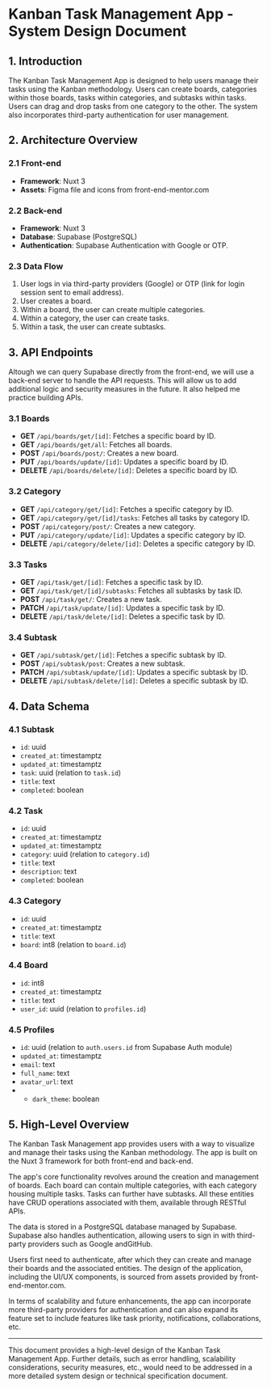 # Kanban Task Management App - System Design Document

## 1. Introduction

The Kanban Task Management App is designed to help users manage their tasks using the Kanban methodology. Users can create boards, categories within those boards, tasks within categories, and subtasks within tasks. Users can drag and drop tasks from one category to the other. The system also incorporates third-party authentication for user management.

## 2. Architecture Overview

### 2.1 Front-end

- **Framework**: Nuxt 3
- **Assets**: Figma file and icons from front-end-mentor.com

### 2.2 Back-end

- **Framework**: Nuxt 3
- **Database**: Supabase (PostgreSQL)
- **Authentication**: Supabase Authentication with Google or OTP.

### 2.3 Data Flow

1. User logs in via third-party providers (Google) or OTP (link for login session sent to email address).
2. User creates a board.
3. Within a board, the user can create multiple categories.
4. Within a category, the user can create tasks.
5. Within a task, the user can create subtasks.

## 3. API Endpoints

Altough we can query Supabase directly from the front-end, we will use a back-end server to handle the API requests. This will allow us to add additional logic and security measures in the future. It also helped me practice building APIs.

### 3.1 Boards

- **GET** `/api/boards/get/[id]`: Fetches a specific board by ID.
- **GET** `/api/boards/get/all`: Fetches all boards.
- **POST** `/api/boards/post/`: Creates a new board.
- **PUT** `/api/boards/update/[id]`: Updates a specific board by ID.
- **DELETE** `/api/boards/delete/[id]`: Deletes a specific board by ID.

### 3.2 Category

- **GET** `/api/category/get/[id]`: Fetches a specific category by ID.
- **GET** `/api/category/get/[id]/tasks`: Fetches all tasks by category ID.
- **POST** `/api/category/post/`: Creates a new category.
- **PUT** `/api/category/update/[id]`: Updates a specific category by ID.
- **DELETE** `/api/category/delete/[id]`: Deletes a specific category by ID.

### 3.3 Tasks

- **GET** `/api/task/get/[id]`: Fetches a specific task by ID.
- **GET** `/api/task/get/[id]/subtasks`: Fetches all subtasks by task ID.
- **POST** `/api/task/get/`: Creates a new task.
- **PATCH** `/api/task/update/[id]`: Updates a specific task by ID.
- **DELETE** `/api/task/delete/[id]`: Deletes a specific task by ID.

### 3.4 Subtask

- **GET** `/api/subtask/get/[id]`: Fetches a specific subtask by ID.
- **POST** `/api/subtask/post`: Creates a new subtask.
- **PATCH** `/api/subtask/update/[id]`: Updates a specific subtask by ID.
- **DELETE** `/api/subtask/delete/[id]`: Deletes a specific subtask by ID.

## 4. Data Schema

### 4.1 Subtask

- `id`: uuid
- `created_at`: timestamptz
- `updated_at`: timestamptz
- `task`: uuid (relation to `task.id`)
- `title`: text
- `completed`: boolean

### 4.2 Task

- `id`: uuid
- `created_at`: timestamptz
- `updated_at`: timestamptz
- `category`: uuid (relation to `category.id`)
- `title`: text
- `description`: text
- `completed`: boolean

### 4.3 Category

- `id`: uuid
- `created_at`: timestamptz
- `title`: text
- `board`: int8 (relation to `board.id`)

### 4.4 Board

- `id`: int8
- `created_at`: timestamptz
- `title`: text
- `user_id`: uuid (relation to `profiles.id`)

### 4.5 Profiles

- `id`: uuid (relation to `auth.users.id` from Supabase Auth module)
- `updated_at`: timestamptz
- `email`: text
- `full_name`: text
- `avatar_url`: text
- - `dark_theme`: boolean

## 5. High-Level Overview

The Kanban Task Management app provides users with a way to visualize and manage their tasks using the Kanban methodology. The app is built on the Nuxt 3 framework for both front-end and back-end.

The app's core functionality revolves around the creation and management of boards. Each board can contain multiple categories, with each category housing multiple tasks. Tasks can further have subtasks. All these entities have CRUD operations associated with them, available through RESTful APIs.

The data is stored in a PostgreSQL database managed by Supabase. Supabase also handles authentication, allowing users to sign in with third-party providers such as Google andGitHub.

Users first need to authenticate, after which they can create and manage their boards and the associated entities. The design of the application, including the UI/UX components, is sourced from assets provided by front-end-mentor.com.

In terms of scalability and future enhancements, the app can incorporate more third-party providers for authentication and can also expand its feature set to include features like task priority, notifications, collaborations, etc.

---

This document provides a high-level design of the Kanban Task Management App. Further details, such as error handling, scalability considerations, security measures, etc., would need to be addressed in a more detailed system design or technical specification document.

